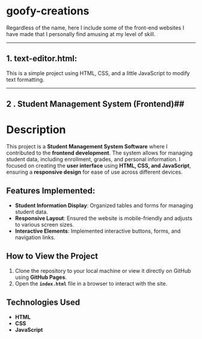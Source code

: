 # goofy-creations
Regardless of the name, here I include some of the front-end websites I have made that I personally find amusing at my level of skill.

----

## 1. **text-editor.html**:  
   This is a simple project using HTML, CSS, and a little JavaScript to modify text formatting.

----

## 2 .  Student Management System (Frontend)##

# Description  
This project is a **Student Management System Software** where I contributed to the **frontend development**. The system allows for managing student data, including enrollment, grades, and personal information. I focused on creating the **user interface** using **HTML, CSS, and JavaScript**, ensuring a **responsive design** for ease of use across different devices.

## Features Implemented:
- **Student Information Display**: Organized tables and forms for managing student data.
- **Responsive Layout**: Ensured the website is mobile-friendly and adjusts to various screen sizes.
- **Interactive Elements**: Implemented interactive buttons, forms, and navigation links.

## How to View the Project  
1. Clone the repository to your local machine or view it directly on GitHub using **GitHub Pages**.  
2. Open the **`index.html`** file in a browser to interact with the site.

## Technologies Used  
- **HTML**
- **CSS**
- **JavaScript**
